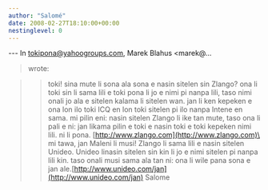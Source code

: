 ```yaml
---
author: "Salomé"
date: 2008-02-27T18:10:00+00:00
nestinglevel: 0
---
```

\---
 In [tokipona@yahoogroups.com](mailto://tokipona@yahoogroups.com), Marek Blahus <marek@...
> wrote:

>> toki!
>> sina mute li sona ala sona e nasin sitelen sin Zlango? ona li toki sin
> li sama lili e toki pona li jo e nimi pi nanpa lili, taso nimi onali jo
> ala e sitelen kalama li sitelen wan. jan li ken kepeken e ona lon ilo
> toki ICQ en lon toki sitelen pi ilo nanpa Intene en sama. mi pilin eni:
> nasin sitelen Zlango li ike tan mute, taso ona li pali e ni: jan likama
> pilin e toki e nasin toki e toki kepeken nimi lili. ni li pona.
>> [http://www.zlango.com](http://www.zlango.com)\
>> mi tawa,
> jan Maleni li musi! Zlango li sama lili e nasin sitelen Unideo. Unideo linasin sitelen sin kin li jo e nimi sitelen pi nanpa lili kin. taso onali musi sama ala tan ni: ona li wile pana sona e jan ale.[http://www.unideo.com/jan](http://www.unideo.com/jan) Salome
